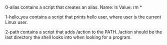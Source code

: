 0-alias contains a script that creates an alias. Name: ls Value: rm *

1-hello_you contains a script that prints hello user, where user is the current Linux user.

2-path contains a script that adds /action to the PATH. /action should be the last directory the shell looks into when looking for a program.
